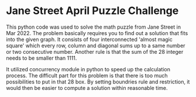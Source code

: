 # Jane Street April Puzzle Challenge
This python code was used to solve the math puzzle from Jane Street in Mar 2022. The problem basically requires you to find out a solution that fits into the given graph. It consists of four interconnected 'almost magic square' which every row, column and diagonal sums up to a same number or two consecutive number. Another rule is that the sum of the 28 integer needs to be smaller than 1111.

It utilized concurrency module in python to speed up the calculation process. The difficult part for this problem is that there is too much possibilities to put in that 28 box. By setting boundries rule and restriction, it would then be easier to compute a solution within reasonable time. 



